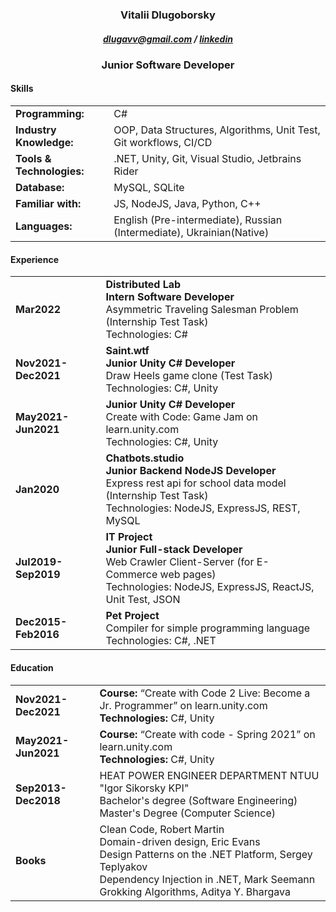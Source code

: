 <h3 align="center">Vitalii Dlugoborsky</h3>
<h5 align="center"><a href="mailto:dlugavv@gmail.com">dlugavv@gmail.com</a> / <a href="https://www.linkedin.com/in/vitalii-dlugoborsky/">linkedin</a></h5>
<h3 align="center">Junior Software Developer</h3>
<!-- # Vitalii Dlugoborsky
### dlugavv@gmail.com / [linkedin](https://www.linkedin.com/in/vitalii-dlugoborsky/)
# Junior Software Developer -->

<h4>Skills</h4>
<table>
<tbody>
<tr>
<td><strong>Programming:</strong></td>
<td>C#</td>
</tr>
<tr>
<td><strong>Industry Knowledge:</strong></td>
<td>OOP, Data Structures, Algorithms, Unit Test, Git workflows, CI/CD</td>
</tr>
<tr>
<td><strong>Tools &amp; Technologies:</strong></td>
<td>.NET, Unity, Git, Visual Studio, Jetbrains Rider</td>
</tr>
<tr>
<td><strong>Database:</strong></td>
<td>MySQL, SQLite</td>
</tr>
<tr>
<td><strong>Familiar with:</strong></td>
<td>JS, NodeJS, Java, Python, C++</td>
</tr>
<tr>
<td><strong>Languages:</strong></td>
<td>English (Pre-intermediate), Russian (Intermediate), Ukrainian(Native)</td>
</tr>
</tbody>
</table>
<h4>Experience</h4>
<table>
<tbody>
<tr>
<td><strong>Mar2022</strong></td>
<td><strong>Distributed Lab</strong><br/><strong>Intern Software Developer</strong><br/>Asymmetric Traveling Salesman Problem (Internship Test Task)<br/>Technologies: C#</td>
</tr>
<tr>
<td><strong>Nov2021-Dec2021</strong></td>
<td><strong>Saint.wtf</strong><br/><strong>Junior Unity C# Developer</strong><br/>Draw Heels game clone (Test Task)<br/>Technologies: C#, Unity</td>
</tr>
<tr>
<td><strong>May2021-Jun2021</strong></td>
<td><strong>Junior Unity C# Developer</strong><br/>Create with Code: Game Jam on learn.unity.com<br/>Technologies: C#, Unity</td>
</tr>
<tr>
<td><strong>Jan2020</strong></td>
<td><strong>Chatbots.studio</strong><br/><strong>Junior Backend NodeJS Developer</strong><br/>Express rest api for school data model (Internship Test Task)<br/>Technologies: NodeJS, ExpressJS, REST, MySQL</td>
</tr>
<tr>
<td><strong>Jul2019-Sep2019</strong></td>
<td><strong>IT Project</strong><br/><strong>Junior Full-stack Developer</strong><br/>Web Crawler Client-Server (for E-Commerce web pages)<br/>Technologies: NodeJS, ExpressJS, ReactJS, Unit Test, JSON</td>
</tr>
<tr>
<td><strong>Dec2015-Feb2016</strong></td>
<td><strong>Pet Project</strong><br/>Compiler for simple programming language<br/>Technologies: C#, .NET</td>
</tr>
</tbody>
</table>
<h4>Education</h4>
<table>
<tbody>
<tr>
<td><strong>Nov2021-Dec2021</strong></td>
<td><strong>Course:</strong> “Create with Code 2 Live: Become a Jr. Programmer” on learn.unity.com<br/><strong>Technologies:</strong> C#, Unity</td>
</tr>
<tr>
<td><strong>May2021-Jun2021</strong></td>
<td><strong>Course:</strong> “Create with code - Spring 2021” on learn.unity.com<br/><strong>Technologies:</strong> C#, Unity</td>
</tr>
<tr>
<td><strong>Sep2013-Dec2018</strong></td>
<td>HEAT POWER ENGINEER DEPARTMENT NTUU &quot;Igor Sikorsky KPI&quot;<br/>Bachelor's degree (Software Engineering)<br/>Master's Degree (Computer Science)<br/></td>
</tr>
<tr>
<td><strong>Books</strong></td>
<td>Clean Code, Robert Martin<br/>Domain-driven design, Eric Evans<br/>Design Patterns on the .NET Platform, Sergey Teplyakov<br/>Dependency Injection in .NET, Mark Seemann<br/>Grokking Algorithms, Aditya Y. Bhargava</td>
</tr>
</tbody>
</table>

<!--### Skills
&nbsp;|&nbsp;
--- | ---
**Programming:** | C#
**Industry Knowledge:** | OOP, Data Structures, Algorithms, Unit Test, Git workflows, CI/CD
**Tools & Technologies:** | .NET, Unity, Git, Visual Studio, Jetbrains Rider
**Database:** | MySQL, SQLite
**Familiar with:** | JS, NodeJS, Java, Python, C++
**Languages:** | English (Pre-intermediate), Russian (Intermediate), Ukrainian(Native)
### Experience
&nbsp;|&nbsp;
--- | ---
**Mar2022** | **Distributed Lab**<br/>**Intern Software Developer**<br/>Asymmetric Traveling Salesman Problem (Internship Test Task)<br/>Technologies: C#
**Nov2021-Dec2021** | **Saint.wtf**<br/>**Junior Unity C# Developer**<br/>Draw Heels game clone (Test Task)<br/>Technologies: C#, Unity
**May2021-Jun2021** | **Junior Unity C# Developer**<br/>Create with Code: Game Jam on learn.unity.com<br/>Technologies: C#, Unity
**Jan2020** | **Chatbots.studio**<br/>**Junior Backend NodeJS Developer**<br/>Express rest api for school data model (Internship Test Task)<br/>Technologies: NodeJS, ExpressJS, REST, MySQL
**Jul2019-Sep2019** | **IT Project**<br/>**Junior Full-stack Developer**<br/>Web Crawler Client-Server (for E-Commerce web pages)<br/>Technologies: NodeJS, ExpressJS, ReactJS, Unit Test, JSON
**Dec2015-Feb2016** | **Pet Project**<br/>Compiler for simple programming language<br/>Technologies: C#, .NET
### Education
&nbsp;|&nbsp;
--- | ---
**Nov2021-Dec2021** | **Course:** “Create with Code 2 Live: Become a Jr. Programmer” on learn.unity.com<br/>**Technologies:** C#, Unity
**May2021-Jun2021** | **Course:** “Create with code - Spring 2021” on learn.unity.com<br/>**Technologies:** C#, Unity
**Sep2013-Dec2018** | HEAT POWER ENGINEER DEPARTMENT NTUU "Igor Sikorsky KPI"<br/>Bachelor's degree (Software Engineering)<br/>Master's Degree (Computer Science)<br/>
**Books** | Clean Code, Robert Martin<br/>Domain-driven design, Eric Evans<br/>Design Patterns on the .NET Platform, Sergey Teplyakov<br/>Dependency Injection in .NET, Mark Seemann<br/>Grokking Algorithms, Aditya Y. Bhargava-->
